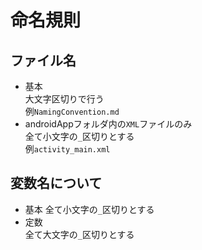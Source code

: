 # 命名規則
## ファイル名
* 基本  
  大文字区切りで行う  
  例`NamingConvention.md`
* androidAppフォルダ内の`XML`ファイルのみ  
  全て小文字の`_`区切りとする  
  例`activity_main.xml`

## 変数名について
* 基本
  全て小文字の`_`区切りとする
* 定数  
  全て大文字の`_`区切りとする 
